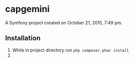 capgemini
=========

A Symfony project created on October 21, 2015, 7:49 pm.

## Installation

1. While in project directory run `php composer.phar install`
2.


